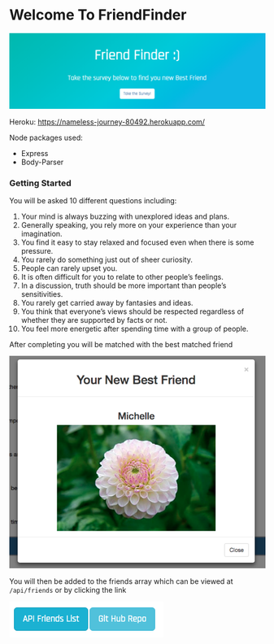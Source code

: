# Welcome To FriendFinder 
![FriendFinder banner](./app/images/banner.png)

Heroku: 
https://nameless-journey-80492.herokuapp.com/

Node packages used:
* Express
* Body-Parser

### Getting Started
You will be asked 10 different questions including: 

1. Your mind is always buzzing with unexplored ideas and plans.
2. Generally speaking, you rely more on your experience than your imagination.
3. You find it easy to stay relaxed and focused even when there is some pressure.
4. You rarely do something just out of sheer curiosity.
5. People can rarely upset you.
6. It is often difficult for you to relate to other people’s feelings.
7. In a discussion, truth should be more important than people’s sensitivities.
8. You rarely get carried away by fantasies and ideas.
9. You think that everyone’s views should be respected regardless of whether they    are supported by facts or not.
10. You feel more energetic after spending time with a group of people.

After completing you will be matched with the best matched friend

![modal](./app/images/modal.png)

You will then be added to the friends array which can be viewed at `/api/friends` or by clicking the link

![buttons](./app/images/buttons.png)